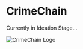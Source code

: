 # CrimeChain
Currently in Ideation Stage...
<div style="width: 150px;">
  <img src="https://github.com/user-attachments/assets/f452f57b-496e-4834-a218-2b124643aa26" alt="CrimeChain Logo">
</div>

